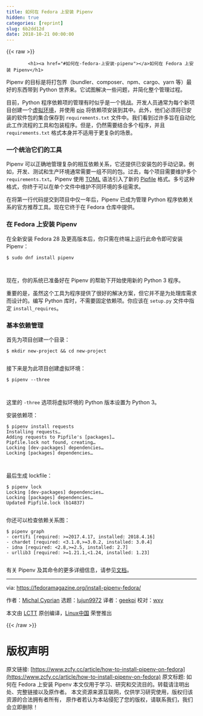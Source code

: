 ```yaml
---
title: 如何在 Fedora 上安装 Pipenv
hidden: true
categories: [reprint]
slug: 6b2dd12d
date: 2018-10-21 00:00:00
---
```


{{< raw >}}

            <h1><a href="#如何在-fedora-上安装-pipenv"></a>如何在 Fedora 上安装 Pipenv</h1>
<p>Pipenv 的目标是将打包界（bundler、composer、npm、cargo、yarn 等）最好的东西带到 Python 世界来。它试图解决一些问题，并简化整个管理过程。</p>
<p>目前，Python 程序依赖项的管理有时似乎是一个挑战。开发人员通常为每个新项目创建一个<a href="https://packaging.python.org/tutorials/installing-packages/#creating-virtual-environments">虚拟环境</a>，并使用 <a href="https://developer.fedoraproject.org/tech/languages/python/pypi-installation.html">pip</a> 将依赖项安装到其中。此外，他们必须将已安装的软件包的集合保存到 <code>requirements.txt</code> 文件中。我们看到过许多旨在自动化此工作流程的工具和包装程序。但是，仍然需要结合多个程序，并且 <code>requirements.txt</code> 格式本身并不适用于更复杂的场景。</p>
<h3><a href="#一个统治它们的工具"></a>一个统治它们的工具</h3>
<p>Pipenv 可以正确地管理复杂的相互依赖关系，它还提供已安装包的手动记录。例如，开发、测试和生产环境通常需要一组不同的包。过去，每个项目需要维护多个 <code>requirements.txt</code>。Pipenv 使用 <a href="https://github.com/toml-lang/toml">TOML</a> 语法引入了新的 <a href="https://github.com/pypa/pipfile">Pipfile</a> 格式。多亏这种格式，你终于可以在单个文件中维护不同环境的多组需求。</p>
<p>在将第一行代码提交到项目中仅一年后，Pipenv 已成为管理 Python 程序依赖关系的官方推荐工具。现在它终于在 Fedora 仓库中提供。</p>
<h3><a href="#在-fedora-上安装-pipenv"></a>在 Fedora 上安装 Pipenv</h3>
<p>在全新安装 Fedora 28 及更高版本后，你只需在终端上运行此命令即可安装 Pipenv：</p>
<pre><code class="hljs shell"><span class="hljs-meta">$</span><span class="bash"> sudo dnf install pipenv</span>

</code></pre><p>现在，你的系统已准备好在 Pipenv 的帮助下开始使用新的 Python 3 程序。</p>
<p>重要的是，虽然这个工具为程序提供了很好的解决方案，但它并不是为处理库需求而设计的。编写 Python 库时，不需要固定依赖项。你应该在 <code>setup.py</code> 文件中指定 <code>install_requires</code>。</p>
<h3><a href="#基本依赖管理"></a>基本依赖管理</h3>
<p>首先为项目创建一个目录：</p>
<pre><code class="hljs smali">$ mkdir<span class="hljs-built_in"> new-project </span>&amp;&amp; cd<span class="hljs-built_in"> new-project
</span>
</code></pre><p>接下来是为此项目创建虚拟环境：</p>
<pre><code class="hljs shell"><span class="hljs-meta">$</span><span class="bash"> pipenv --three</span>

</code></pre><p>这里的 <code>-three</code> 选项将虚拟环境的 Python 版本设置为 Python 3。</p>
<p>安装依赖项：</p>
<pre><code class="hljs accesslog">$ pipenv install requests
Installing requests…
Adding requests to Pipfile's <span class="hljs-string">[packages]</span>…
Pipfile.lock not found, creating…
Locking <span class="hljs-string">[dev-packages]</span> dependencies…
Locking <span class="hljs-string">[packages]</span> dependencies…

</code></pre><p>最后生成 lockfile：</p>
<pre><code class="hljs accesslog">$ pipenv lock
Locking <span class="hljs-string">[dev-packages]</span> dependencies…
Locking <span class="hljs-string">[packages]</span> dependencies…
Updated Pipfile.lock (b14837)

</code></pre><p>你还可以检查依赖关系图：</p>
<pre><code class="hljs groovy">$ pipenv graph
- certifi [<span class="hljs-string">required:</span> &gt;=<span class="hljs-number">2017.4</span><span class="hljs-number">.17</span>, <span class="hljs-string">installed:</span> <span class="hljs-number">2018.4</span><span class="hljs-number">.16</span>]
- chardet [<span class="hljs-string">required:</span> &lt;<span class="hljs-number">3.1</span><span class="hljs-number">.0</span>,&gt;=<span class="hljs-number">3.0</span><span class="hljs-number">.2</span>, <span class="hljs-string">installed:</span> <span class="hljs-number">3.0</span><span class="hljs-number">.4</span>]
- idna [<span class="hljs-string">required:</span> &lt;<span class="hljs-number">2.8</span>,&gt;=<span class="hljs-number">2.5</span>, <span class="hljs-string">installed:</span> <span class="hljs-number">2.7</span>]
- urllib3 [<span class="hljs-string">required:</span> &gt;=<span class="hljs-number">1.21</span><span class="hljs-number">.1</span>,&lt;<span class="hljs-number">1.24</span>, <span class="hljs-string">installed:</span> <span class="hljs-number">1.23</span>]

</code></pre><p>有关 Pipenv 及其命令的更多详细信息，请参见<a href="https://docs.pipenv.org/">文档</a>。</p>
<hr>
<p>via: <a href="https://fedoramagazine.org/install-pipenv-fedora/">https://fedoramagazine.org/install-pipenv-fedora/</a></p>
<p>作者：<a href="https://fedoramagazine.org/author/mcyprian/">Michal Cyprian</a> 选题：<a href="https://github.com/lujun9972">lujun9972</a> 译者：<a href="https://github.com/geekpi">geekpi</a> 校对：<a href="https://github.com/wxy">wxy</a></p>
<p>本文由 <a href="https://github.com/LCTT/TranslateProject">LCTT</a> 原创编译，<a href="https://linux.cn/">Linux中国</a> 荣誉推出</p>

          
{{< /raw >}}

# 版权声明
原文链接: [https://www.zcfy.cc/article/how-to-install-pipenv-on-fedora](https://www.zcfy.cc/article/how-to-install-pipenv-on-fedora)
原文标题: 如何在 Fedora 上安装 Pipenv
本文仅用于学习、研究和交流目的。转载请注明出处、完整链接以及原作者。
本文资源来源互联网，仅供学习研究使用，版权归该资源的合法拥有者所有，
原作者若认为本站侵犯了您的版权，请联系我们，我们会立即删除！
